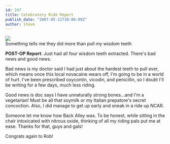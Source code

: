 ```yaml
---
id: 247
title: Celebratory Ride Report
publish_date: "2007-05-11T20:06:00Z"
author: Steve
---
```

![](http://www.flagstafffrenzy.org/wp-content/uploads/2007/05/moonraker_jaws.jpg)  
Something tells me they did more than pull my wisdom teeth

**POST-OP Report**: Just had all four wisdom teeth extracted. There's bad news and good news.

Bad news is my doctor said I had just about the hardest teeth to pull ever, which means once this local novacaine wears off, I'm going to be in a world of hurt. I've been prescribed oxycontin, vicodin, and penicillin, so I doubt I'll be writing for a few days, much less riding.

Good news is doc says I have unnaturally strong bones...and I'm a vegetarian! Must be all that soymilk or my Italian prepatore's secret concoction. Also, I did manage to get up early and sneak in a ride up NCAR.

Someone let me know how Back Alley was. To be honest, while sitting in the chair intoxicated with nitrous oxide, thinking of all my riding pals put me at ease. Thanks for that, guys and gals!

Congrats again to Rob!
